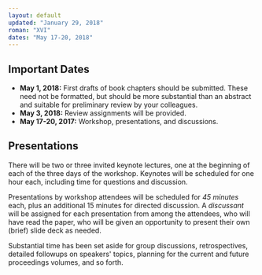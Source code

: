 ```yaml
---
layout: default
updated: "January 29, 2018"
roman: "XVI"
dates: "May 17-20, 2018"
---
```


## Important Dates

- **May 1, 2018:** First drafts of book chapters should be submitted. These need not be formatted, but should be more substantial than an abstract and suitable for preliminary review by your colleagues.
- **May 3, 2018:** Review assignments will be provided.
- **May 17-20, 2017:** Workshop, presentations, and discussions.

## Presentations

There will be two or three invited keynote lectures, one at the beginning of each of the three days of the workshop. Keynotes will be scheduled for one hour each, including time for questions and discussion.

Presentations by workshop attendees will be scheduled for _45 minutes_ each, plus an additional 15 minutes for directed discussion. A _discussant_ will be assigned for each presentation from among the attendees, who will have read the paper, who will be given an opportunity to present their own (brief) slide deck as needed.

Substantial time has been set aside for group discussions, retrospectives, detailed followups on speakers' topics, planning for the current and future proceedings volumes, and so forth.


<!-- ## Formatting Instructions for Authors

The GPTP 2017 formatting instructions are similar to those of the 2016 edition: We shall work with Springer LaTeX templates. The instructions can be found [here](https://github.com/banzhaf/GPTP-2017-Chapter-Formatting). -->

